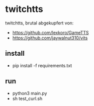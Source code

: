 # twitchtts
twitchtts, brutal abgekupfert von:
* https://github.com/lexkoro/GameTTS
* https://github.com/jaywalnut310/vits

## install
- pip install -f requirements.txt

## run
- python3 main.py
- sh test_curl.sh